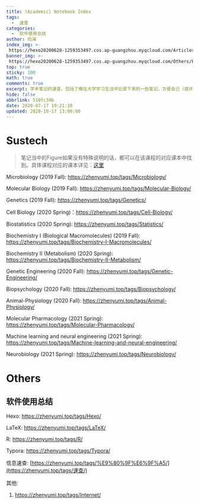 ```yaml
---
title: (Academic) Notebook Index
tags:
  -  速查
categories:
  -  软件使用总结
author: 向海
index_img: >-
 https://hexo20200628-1259353497.cos.ap-guangzhou.myqcloud.com/Articles/Typora%E4%BD%BF%E7%94%A8/Academic_Notebook_Index.jpg
banner_img: >-
 https://hexo20200628-1259353497.cos.ap-guangzhou.myqcloud.com/Others/Fluid/post/post2.jpg
top: true
sticky: 100
math: true
comments: true
excerpt: 学术笔记的速查，包括了俺在大学学习生活中记录下来的一些笔记，方便自己（或许还有他人吧）在特殊状态下查阅。
hide: false
abbrlink: 510fc34b
date: 2020-07-17 19:21:10
updated: 2020-10-17 13:00:00
---
```


# Sustech

> 笔记当中的Figure如果没有特殊说明的话，都可以在该课程的对应课本中找到。具体课程对应的课本详见：[这里](https://zhenyumi.top/about/#%E5%85%B3%E4%BA%8E-post-%E4%B8%AD%E7%9A%84%E7%AC%94%E8%AE%B0)

Microbiology (2019 Fall): https://zhenyumi.top/tags/Microbiology/

Molecular Biology (2019 Fall): https://zhenyumi.top/tags/Molecular-Biology/

Genetics (2019 Fall): https://zhenyumi.top/tags/Genetics/

Cell Biology (2020 Spring)：https://zhenyumi.top/tags/Cell-Biology/

Biostatistics (2020 Spring): https://zhenyumi.top/tags/Statistics/

Biochemistry I (Biological Macromolecules) (2019 Fall): https://zhenyumi.top/tags/Biochemistry-I-Macromolecules/

Biochemistry II (Metabolism) (2020 Spring): https://zhenyumi.top/tags/Biochemistry-II-Metabolism/

Genetic Engineering (2020 Fall): https://zhenyumi.top/tags/Genetic-Engineering/

Biopsychology (2020 Fall): https://zhenyumi.top/tags/Biopsychology/

Animal-Physiology (2020 Fall): https://zhenyumi.top/tags/Animal-Physiology/

Molecular Pharmacology (2021 Spring): https://zhenyumi.top/tags/Molecular-Pharmacology/

Machine learning and neural engineering (2021 Spring): https://zhenyumi.top/tags/Machine-learning-and-neural-engineering/

Neurobiology (2021 Spring): https://zhenyumi.top/tags/Neurobiology/

# Others

## 软件使用总结

Hexo: https://zhenyumi.top/tags/Hexo/

LaTeX: https://zhenyumi.top/tags/LaTeX/

R: https://zhenyumi.top/tags/R/

Typora: https://zhenyumi.top/tags/Typora/

信息速查: [https://zhenyumi.top/tags/%E9%80%9F%E6%9F%A5/](https://zhenyumi.top/tags/速查/)

其他: 

1. https://zhenyumi.top/tags/Internet/

